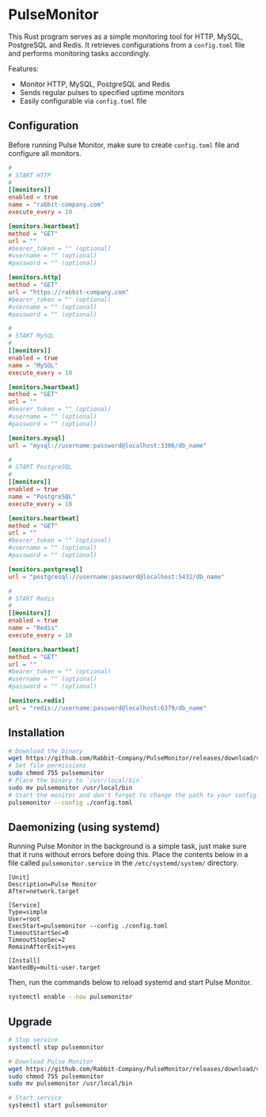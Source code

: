 # PulseMonitor

This Rust program serves as a simple monitoring tool for HTTP, MySQL, PostgreSQL and Redis. It retrieves configurations from a `config.toml` file and performs monitoring tasks accordingly.

Features:

- Monitor HTTP, MySQL, PostgreSQL and Redis
- Sends regular pulses to specified uptime monitors
- Easily configurable via `config.toml` file

## Configuration

Before running Pulse Monitor, make sure to create `config.toml` file and configure all monitors.

```toml
#
# START HTTP
#
[[monitors]]
enabled = true
name = "rabbit-company.com"
execute_every = 10

[monitors.heartbeat]
method = "GET"
url = ""
#bearer_token = "" (optional)
#username = "" (optional)
#password = "" (optional)

[monitors.http]
method = "GET"
url = "https://rabbit-company.com"
#bearer_token = "" (optional)
#username = "" (optional)
#password = "" (optional)

#
# START MySQL
#
[[monitors]]
enabled = true
name = "MySQL"
execute_every = 10

[monitors.heartbeat]
method = "GET"
url = ""
#bearer_token = "" (optional)
#username = "" (optional)
#password = "" (optional)

[monitors.mysql]
url = "mysql://username:password@localhost:3306/db_name"

#
# START PostgreSQL
#
[[monitors]]
enabled = true
name = "PostgreSQL"
execute_every = 10

[monitors.heartbeat]
method = "GET"
url = ""
#bearer_token = "" (optional)
#username = "" (optional)
#password = "" (optional)

[monitors.postgresql]
url = "postgresql://username:password@localhost:5432/db_name"

#
# START Redis
#
[[monitors]]
enabled = true
name = "Redis"
execute_every = 10

[monitors.heartbeat]
method = "GET"
url = ""
#bearer_token = "" (optional)
#username = "" (optional)
#password = "" (optional)

[monitors.redis]
url = "redis://username:password@localhost:6379/db_name"
```

## Installation

```bash
# Download the binary
wget https://github.com/Rabbit-Company/PulseMonitor/releases/download/v2.0.0/pulsemonitor
# Set file permissions
sudo chmod 755 pulsemonitor
# Place the binary to `/usr/local/bin`
sudo mv pulsemonitor /usr/local/bin
# Start the monitor and don't forget to change the path to your config.toml file
pulsemonitor --config ./config.toml
```

## Daemonizing (using systemd)

Running Pulse Monitor in the background is a simple task, just make sure that it runs without errors before doing this. Place the contents below in a file called `pulsemonitor.service` in the `/etc/systemd/system/` directory.

```service
[Unit]
Description=Pulse Monitor
After=network.target

[Service]
Type=simple
User=root
ExecStart=pulsemonitor --config ./config.toml
TimeoutStartSec=0
TimeoutStopSec=2
RemainAfterExit=yes

[Install]
WantedBy=multi-user.target
```

Then, run the commands below to reload systemd and start Pulse Monitor.

```bash
systemctl enable --now pulsemonitor
```

## Upgrade

```bash
# Stop service
systemctl stop pulsemonitor

# Download Pulse Monitor
wget https://github.com/Rabbit-Company/PulseMonitor/releases/download/v2.0.0/pulsemonitor
sudo chmod 755 pulsemonitor
sudo mv pulsemonitor /usr/local/bin

# Start service
systemctl start pulsemonitor
```
